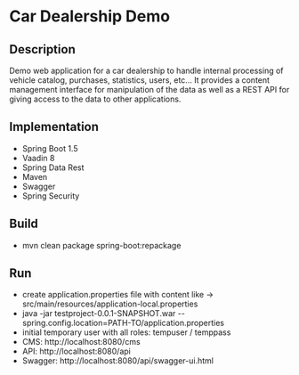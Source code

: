 # Car Dealership Demo
## Description
Demo web application for a car dealership to handle internal processing of vehicle catalog, purchases, statistics, users, etc...
It provides a content management interface for manipulation of the data as well as a REST API for giving access to the data to other applications.
## Implementation
* Spring Boot 1.5
* Vaadin 8
* Spring Data Rest
* Maven
* Swagger
* Spring Security
## Build
* mvn clean package spring-boot:repackage
## Run
* create application.properties file with content like -> src/main/resources/application-local.properties
* java -jar testproject-0.0.1-SNAPSHOT.war --spring.config.location=PATH-TO/application.properties
* initial temporary user with all roles: tempuser / temppass
* CMS: http://localhost:8080/cms
* API: http://localhost:8080/api
* Swagger: http://localhost:8080/api/swagger-ui.html

